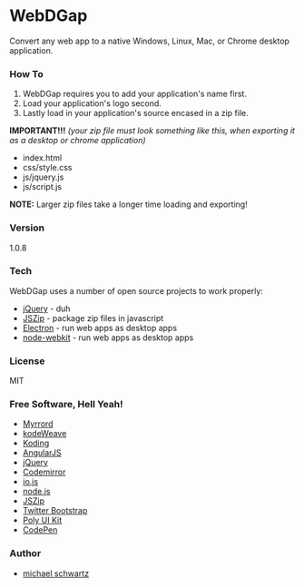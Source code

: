 # WebDGap
Convert any web app to a native Windows, Linux, Mac, or Chrome desktop application.

### How To

 1. WebDGap requires you to add your application's name first.
 2. Load your application's logo second.
 3. Lastly load in your application's source encased in a zip file.

**IMPORTANT!!!** *(your zip file must look something like this, when exporting it as a desktop or chrome application)*

 - index.html
 - css/style.css
 - js/jquery.js
 - js/script.js

**NOTE:** Larger zip files take a longer time loading and exporting!

### Version
1.0.8

### Tech

WebDGap uses a number of open source projects to work properly:

* [jQuery](http://jquery.com/) - duh
* [JSZip](https://stuk.github.io/jszip/) - package zip files in javascript
* [Electron](http://electron.atom.io/) - run web apps as desktop apps
* [node-webkit](http://nwjs.io/) - run web apps as desktop apps

### License
MIT

### Free Software, Hell Yeah!  

- [Myrrord](http://myrrord.sourceforge.net/)  
- [kodeWeave](http://kodeweave.sourceforge.net/)  
- [Koding](https://koding.com/R/mikethedj4)  
- [AngularJS](http://angularjs.org)  
- [jQuery](http://jquery.com)  
- [Codemirror](http://codemirror.net/)  
- [io.js](https://iojs.org/en/index.html)  
- [node.js](http://nodejs.org)  
- [JSZip](https://stuk.github.io/jszip/)  
- [Twitter Bootstrap](http://twitter.github.com/bootstrap/)  
- [Poly UI Kit](https://github.com/Guilh/Poly)  
- [CodePen](http://codepen.io/mikethedj4)  

### Author

- [michael schwartz](http://mikethedj4.github.io/)
